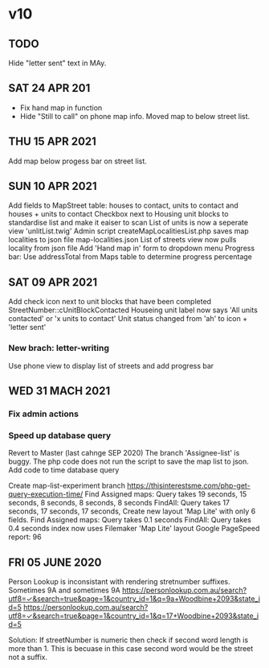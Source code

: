 # v10

## TODO
Hide "letter sent" text in MAy.

## SAT 24 APR 201
* Fix hand map in function
* Hide "Still to call" on phone map info. Moved map to below street list.

## THU 15 APR 2021
Add map below progess bar on street list.

## SUN 10 APR 2021
Add fields to MapStreet table: houses to contact, units to contact and houses + units to contact
Checkbox next to Housing unit blocks to standardise list and make it eaiser to scan
List of units is now a seperate view 'unlitList.twig'
Admin script createMapLocalitiesList.php saves map localities to json file map-localities.json
List of streets view now pulls locality from json file
Add 'Hand map in' form to dropdown menu
Progress bar: Use addressTotal from Maps table to determine progress percentage

## SAT 09 APR 2021
Add check icon next to unit blocks that have been completed
StreetNumber::cUnitBlockContacted
Houseing unit label now says 'All units contacted' or 'x units to contact'
Unit status changed from 'ah' to icon + 'letter sent'

### New brach: letter-writing
Use phone view to display list of streets and add progress bar


## WED 31 MACH 2021
### Fix admin actions


### Speed up database query
Revert to Master (last cahnge SEP 2020)
The branch 'Assignee-list' is buggy. The php code does not run the script to save the map list to json.
Add code to time database query

Create map-list-experiment branch
https://thisinterestsme.com/php-get-query-execution-time/
Find Assigned maps: Query takes 19 seconds, 15 seconds, 8 seconds, 8 seconds, 8 seconds
FindAll: Query takes 17 seconds, 17 seconds, 17 seconds, 
Create new layout 'Map Lite' with only 6 fields. 
Find Assigned maps: Query takes 0.1 seconds
FindAll: Query takes 0.4 seconds
index now uses Filemaker 'Map Lite' layout
Google PageSpeed report: 96



## FRI 05 JUNE 2020
Person Lookup is inconsistant with rendering stretnumber suffixes. Sometimes 9A and sometimes 9A
https://personlookup.com.au/search?utf8=✓&search=true&page=1&country_id=1&q=9a+Woodbine+2093&state_id=5
https://personlookup.com.au/search?utf8=✓&search=true&page=1&country_id=1&q=17+Woodbine+2093&state_id=5

Solution: If streetNumber is numeric then check if second word length is more than 1. This is becuase in this case second word would be the street not a suffix.